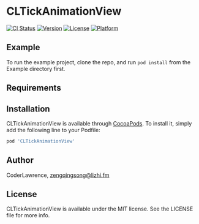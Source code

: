 # CLTickAnimationView

[![CI Status](https://img.shields.io/travis/CoderLawrence/CLTickAnimationView.svg?style=flat)](https://travis-ci.org/CoderLawrence/CLTickAnimationView)
[![Version](https://img.shields.io/cocoapods/v/CLTickAnimationView.svg?style=flat)](https://cocoapods.org/pods/CLTickAnimationView)
[![License](https://img.shields.io/cocoapods/l/CLTickAnimationView.svg?style=flat)](https://cocoapods.org/pods/CLTickAnimationView)
[![Platform](https://img.shields.io/cocoapods/p/CLTickAnimationView.svg?style=flat)](https://cocoapods.org/pods/CLTickAnimationView)

## Example

To run the example project, clone the repo, and run `pod install` from the Example directory first.

## Requirements

## Installation

CLTickAnimationView is available through [CocoaPods](https://cocoapods.org). To install
it, simply add the following line to your Podfile:

```ruby
pod 'CLTickAnimationView'
```

## Author

CoderLawrence, zengqingsong@lizhi.fm

## License

CLTickAnimationView is available under the MIT license. See the LICENSE file for more info.
